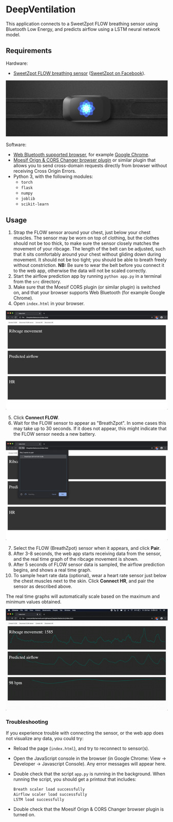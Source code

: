 # DeepVentilation

This application connects to a SweetZpot FLOW breathing sensor using Bluetooth
Low Energy, and predicts airflow using a LSTM neural network model. 

## Requirements

Hardware:

* [SweetZpot FLOW breathing sensor](https://www.sweetzpot.com/flow) ([SweetZpot
  on Facebook](https://www.facebook.com/sweetzpot)).

![The SweetZpot FLOW sensor.](img/flow.jpg)

Software:

* [Web Bluetooth supported browser](https://caniuse.com/#feat=web-bluetooth),
  for example [Google Chrome](https://www.google.com/chrome/).
* [Moesif Orign & CORS Changer browser
  plugin](https://chrome.google.com/webstore/detail/moesif-orign-cors-changer/digfbfaphojjndkpccljibejjbppifbc)
  or similar plugin that allows you to send cross-domain requests directly from
  browser without receiving Cross Origin Errors.
* Python 3, with the following modules:
    - `torch`
    - `flask`
    - `numpy`
    - `joblib`
    - `scikit-learn`


## Usage

1. Strap the FLOW sensor around your chest, just below your chest muscles. The
   sensor may be worn on top of clothing, but the clothes should not be too thick,
   to make sure the sensor closely matches the movement of your ribcage. The
   length of the belt can be adjusted, such that it sits comfortably around your
   chest without gliding down during movement. It should not be too tight; you
   should be able to breath freely without constriction. **NB:** Be sure to wear
   the belt before you connect it to the web app, otherwise the data will not be
   scaled correctly.
2. Start the airflow prediction app by running `python app.py` in a terminal
   from the `src` directory.
3. Make sure that the Moesif CORS plugin (or similar plugin) is switched on, and
   that your browser supports Web Bluetooth (for example Google Chrome).
4. Open `index.html` in your browser.

![Screenshot of web app.](img/screenshot-01.png)

5. Click **Connect FLOW**.
6. Wait for the FLOW sensor to appear as "BreathZpot". In some cases this may
   take up to 30 seconds. If it does not appear, this might indicate that the
   FLOW sensor needs a new battery.

![Connecting FLOW (BreathZpot) sensor.](img/screenshot-02.png)

7. Select the FLOW (BreathZpot) sensor when it appears, and click **Pair**.
8. After 3-8 seconds, the web app starts receiving data from the sensor, and the
   real time graph of the ribcage movement is shown.
9. After 5 seconds of FLOW sensor data is sampled, the airflow prediction
   begins, and shows a real time graph.
10. To sample heart rate data (optional), wear a heart rate sensor just below
    the chest muscles next to the skin. Click **Connect HR**, and pair the
    sensor as described above. 

The real time graphs will automatically scale based on the maximum and minimum
values obtained.

![Demonstration of data recording.](img/demo.gif)

### Troubleshooting

If you experience trouble with connecting the sensor, or the web app does not
visualize any data, you could try:

- Reload the page (`index.html`), and try to reconnect to sensor(s).
- Open the JavaScript console in the browser (in Google Chrome: View ->
  Developer -> Javascript Console). Any error messages will appear here.
- Double check that the script `app.py` is running in the background. When
  running the script, you should get a printout that includes:

  ```
  Breath scaler load successfully
  Airflow scaler load successfully
  LSTM load successfully
  ```

- Double check that the Moesif Orign & CORS Changer browser plugin is turned on.

